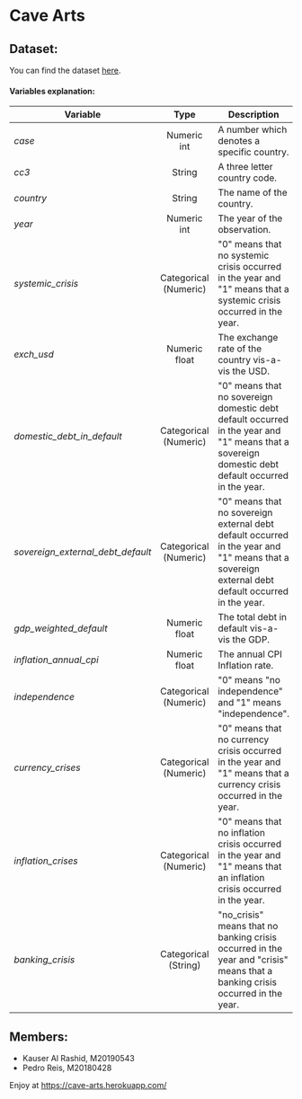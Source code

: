 # Cave Arts

## Dataset:

You can find the dataset [here](https://www.kaggle.com/chirin/africa-economic-banking-and-systemic-crisis-data).

#### Variables explanation:

|     <b>Variable</b>     |    <b>Type</b>    |  <b>Description</b>                                                   |
|-------------------------|:-----------------:|-----------------------------------------------------------------------|
| <i>case</i> | Numeric int | A number which denotes a specific country. |
| <i>cc3</i> | String |  A three letter country code. |
| <i>country</i> | String | The name of the country. |
| <i>year</i> | Numeric int | The year of the observation. |
| <i>systemic_crisis</i> | Categorical (Numeric) | "0" means that no systemic crisis occurred in the year and "1" means that a systemic crisis occurred in the year. |
| <i>exch_usd</i> | Numeric float | The exchange rate of the country vis-a-vis the USD. |
| <i>domestic_debt_in_default</i> | Categorical (Numeric) | "0" means that no sovereign domestic debt default occurred in the year and "1" means that a sovereign domestic debt default occurred in the year. |
| <i>sovereign_external_debt_default</i> | Categorical (Numeric) | "0" means that no sovereign external debt default occurred in the year and "1" means that a sovereign external debt default occurred in the year. |
| <i>gdp_weighted_default</i> | Numeric float | The total debt in default vis-a-vis the GDP. |
| <i>inflation_annual_cpi</i> | Numeric float | The annual CPI Inflation rate. |
| <i>independence</i> | Categorical (Numeric) | "0" means "no independence" and "1" means "independence". |
| <i>currency_crises</i> | Categorical (Numeric) | "0" means that no currency crisis occurred in the year and "1" means that a currency crisis occurred in the year. |
| <i>inflation_crises</i> | Categorical (Numeric) | "0" means that no inflation crisis occurred in the year and "1" means that an inflation crisis occurred in the year. |
| <i>banking_crisis</i> | Categorical (String) | "no_crisis" means that no banking crisis occurred in the year and "crisis" means that a banking crisis occurred in the year. |


## Members:
<ul>
<li>Kauser Al Rashid, M20190543</li>
<li>Pedro Reis, M20180428</li>
</ul>

Enjoy at https://cave-arts.herokuapp.com/
